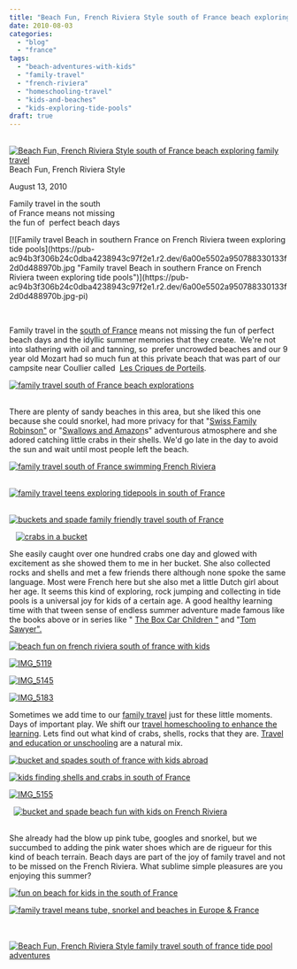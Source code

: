 ```yaml
---
title: "Beach Fun, French Riviera Style south of France beach exploring tween and tide pool adventures"
date: 2010-08-03
categories: 
  - "blog"
  - "france"
tags: 
  - "beach-adventures-with-kids"
  - "family-travel"
  - "french-riviera"
  - "homeschooling-travel"
  - "kids-and-beaches"
  - "kids-exploring-tide-pools"
draft: true
---
```


  [![Beach Fun, French Riviera Style south of France beach exploring family travel](https://pub-ac94b3f306b24c0dba4238943c97f2e1.r2.dev/6a00e5502a950788330133f2d0f49f970b.jpg "Beach Fun, French Riviera Style south of France beach exploring family travel")](https://pub-ac94b3f306b24c0dba4238943c97f2e1.r2.dev/6a00e5502a950788330133f2d0f49f970b.jpg-pi)Beach Fun, French Riviera Style  

August 13, 2010

Family travel in the south  
of France means not missing  
the fun of  perfect beach days 

<!--more--> [![Family travel Beach in southern France on French Riviera tween exploring tide pools](https://pub-ac94b3f306b24c0dba4238943c97f2e1.r2.dev/6a00e5502a950788330133f2d0d488970b.jpg "Family travel Beach in southern France on French Riviera tween exploring tide pools")](https://pub-ac94b3f306b24c0dba4238943c97f2e1.r2.dev/6a00e5502a950788330133f2d0d488970b.jpg-pi)  
   

Family travel in the [south of France](https://pub-ac94b3f306b24c0dba4238943c97f2e1.r2.dev/2010/07/colliore-france-on-bastille-day-family-travel-pyrennees-catalonia-beautiful-village-on-the-med-sea.html#tp) means not missing the fun of perfect beach days and the idyllic summer memories that they create.  We're not into slathering with oil and tanning, so  prefer uncrowded beaches and our 9 year old Mozart had so much fun at this private beach that was part of our campsite near Coullier called  [Les Criques de Porteils](http://www.lescriques.com/). 

[![family travel south of France beach explorations](https://pub-ac94b3f306b24c0dba4238943c97f2e1.r2.dev/6a00e5502a950788330133f2d0e8d1970b.jpg "family travel south of France beach explorations")](https://pub-ac94b3f306b24c0dba4238943c97f2e1.r2.dev/6a00e5502a950788330133f2d0e8d1970b.jpg-pi)  
 

There are plenty of sandy beaches in this area, but she liked this one because she could snorkel, had more privacy for that "[Swiss Family Robinson"](http://www.amazon.com/Swiss-Family-Robinson-Disney-Collection/dp/B00005RRG7/ref=sr_1_1?s=dvd&ie=UTF8&qid=1280827345&sr=1-1) or "[Swallows and Amazon](http://www.amazon.com/Swallows-Amazons-Godine-Storyteller-Ransome/dp/087923573X/ref=sr_1_1?s=books&ie=UTF8&qid=1280827395&sr=1-1)s" adventurous atmosphere and she adored catching little crabs in their shells. We'd go late in the day to avoid the sun and wait until most people left the beach.

[![family travel south of France swimming French Riviera](https://pub-ac94b3f306b24c0dba4238943c97f2e1.r2.dev/6a00e5502a950788330133f2d0ea1a970b.jpg "family travel south of France swimming French Riviera")](https://pub-ac94b3f306b24c0dba4238943c97f2e1.r2.dev/6a00e5502a950788330133f2d0ea1a970b.jpg-pi)  
 

[![family travel teens exploring tidepools in south of France](https://pub-ac94b3f306b24c0dba4238943c97f2e1.r2.dev/6a00e5502a950788330133f2d0eb1b970b.jpg "family travel teens exploring tidepools in south of France")](https://pub-ac94b3f306b24c0dba4238943c97f2e1.r2.dev/6a00e5502a950788330133f2d0eb1b970b.jpg-pi)  
 

[![buckets and spade family friendly travel south of France](https://pub-ac94b3f306b24c0dba4238943c97f2e1.r2.dev/6a00e5502a950788330133f2d0e94b970b.jpg "buckets and spade family friendly travel south of France")](https://pub-ac94b3f306b24c0dba4238943c97f2e1.r2.dev/6a00e5502a950788330133f2d0e94b970b.jpg-pi)

  
   [![crabs in a bucket](https://pub-ac94b3f306b24c0dba4238943c97f2e1.r2.dev/6a00e5502a95078833013485f487a3970c.jpg "crabs in a bucket")](https://pub-ac94b3f306b24c0dba4238943c97f2e1.r2.dev/6a00e5502a95078833013485f487a3970c.jpg-pi)

She easily caught over one hundred crabs one day and glowed with excitement as she showed them to me in her bucket. She also collected rocks and shells and met a few friends there although none spoke the same language. Most were French here but she also met a little Dutch girl about her age. It seems this kind of exploring, rock jumping and collecting in tide pools is a universal joy for kids of a certain age. A good healthy learning time with that tween sense of endless summer adventure made famous like the books above or in series like " [The Box Car Children "](http://www.amazon.com/Boxcar-Children-Books-1-4/dp/0807508543/ref=sr_1_2?s=books&ie=UTF8&qid=1280827572&sr=1-2) and "[Tom Sawyer".](http://www.amazon.com/Adventures-Sawyer-Mark-Twain-Library/dp/0520266129/ref=sr_1_1?s=books&ie=UTF8&qid=1280827660&sr=1-1)

[![beach fun on french riviera south of france with kids](https://pub-ac94b3f306b24c0dba4238943c97f2e1.r2.dev/6a00e5502a950788330133f2d0ec24970b.jpg "beach fun on french riviera south of france with kids")](https://pub-ac94b3f306b24c0dba4238943c97f2e1.r2.dev/6a00e5502a950788330133f2d0ec24970b.jpg-pi)

[![IMG_5119](https://pub-ac94b3f306b24c0dba4238943c97f2e1.r2.dev/6a00e5502a95078833013485f4885a970c.jpg)](https://pub-ac94b3f306b24c0dba4238943c97f2e1.r2.dev/6a00e5502a95078833013485f4885a970c.jpg-pi)  
  

[![IMG_5145](https://pub-ac94b3f306b24c0dba4238943c97f2e1.r2.dev/6a00e5502a95078833013485f488e9970c.jpg)](https://pub-ac94b3f306b24c0dba4238943c97f2e1.r2.dev/6a00e5502a95078833013485f488e9970c.jpg-pi)  
  

[![IMG_5183](https://pub-ac94b3f306b24c0dba4238943c97f2e1.r2.dev/6a00e5502a95078833013485f48a67970c.jpg)](https://pub-ac94b3f306b24c0dba4238943c97f2e1.r2.dev/6a00e5502a95078833013485f48a67970c.jpg-pi)  
  

Sometimes we add time to our [family travel](https://pub-ac94b3f306b24c0dba4238943c97f2e1.r2.dev/2009/04/how-to-travel-the-world-as-a-digital-nomad-family.html#tp) just for these little moments. Days of important play. We shift our [travel homeschooling to enhance the learning](https://pub-ac94b3f306b24c0dba4238943c97f2e1.r2.dev/2010/03/long-term-family-travel-homeschool-roadschool-world-school-digitalnomad-lifestyle-design-virtual-.html#tp). Lets find out what kind of crabs, shells, rocks that they are. [Travel and education or unschooling](https://pub-ac94b3f306b24c0dba4238943c97f2e1.r2.dev/2010/04/family-travel-homeschool-education-global-students-lifestyle-design-location-independent-4hww-around.html#tp) are a natural mix. 

[![bucket and spades south of france with kids abroad](https://pub-ac94b3f306b24c0dba4238943c97f2e1.r2.dev/6a00e5502a95078833013485f48b4f970c.jpg "bucket and spades south of france with kids abroad")](https://pub-ac94b3f306b24c0dba4238943c97f2e1.r2.dev/6a00e5502a95078833013485f48b4f970c.jpg-pi)

[![kids finding shells and crabs in south of France](https://pub-ac94b3f306b24c0dba4238943c97f2e1.r2.dev/6a00e5502a95078833013485f48bca970c.jpg "kids finding shells and crabs in south of France")](https://pub-ac94b3f306b24c0dba4238943c97f2e1.r2.dev/6a00e5502a95078833013485f48bca970c.jpg-pi) 

[![IMG_5155](https://pub-ac94b3f306b24c0dba4238943c97f2e1.r2.dev/6a00e5502a95078833013485f48c26970c.jpg)](https://pub-ac94b3f306b24c0dba4238943c97f2e1.r2.dev/6a00e5502a95078833013485f48c26970c.jpg-pi)  
  

  [![bucket and spade beach fun with kids on French Riviera](https://pub-ac94b3f306b24c0dba4238943c97f2e1.r2.dev/6a00e5502a95078833013485f48cc0970c.jpg "bucket and spade beach fun with kids on French Riviera")](https://pub-ac94b3f306b24c0dba4238943c97f2e1.r2.dev/6a00e5502a95078833013485f48cc0970c.jpg-pi)   
 

She already had the blow up pink tube, googles and snorkel, but we succumbed to adding the pink water shoes which are de rigueur for this kind of beach terrain. Beach days are part of the joy of family travel and not to be missed on the French Riviera. What sublime simple pleasures are you enjoying this summer?   

[![fun on beach for kids in the south of France](https://pub-ac94b3f306b24c0dba4238943c97f2e1.r2.dev/6a00e5502a95078833013485f48dd0970c.jpg "fun on beach for kids in the south of France")](https://pub-ac94b3f306b24c0dba4238943c97f2e1.r2.dev/6a00e5502a95078833013485f48dd0970c.jpg-pi)

[![family travel means tube, snorkel and beaches in Europe & France](https://pub-ac94b3f306b24c0dba4238943c97f2e1.r2.dev/6a00e5502a95078833013485f48efc970c.jpg "family travel means tube, snorkel and beaches in Europe & France")](https://pub-ac94b3f306b24c0dba4238943c97f2e1.r2.dev/6a00e5502a95078833013485f48efc970c.jpg-pi)  
   
 

[![Beach Fun, French Riviera Style family travel south of france tide pool adventures](https://pub-ac94b3f306b24c0dba4238943c97f2e1.r2.dev/6a00e5502a95078833013485f46e42970c.jpg "Beach Fun, French Riviera Style family travel south of france tide pool adventures")](https://pub-ac94b3f306b24c0dba4238943c97f2e1.r2.dev/6a00e5502a95078833013485f46e42970c.jpg-pi)
